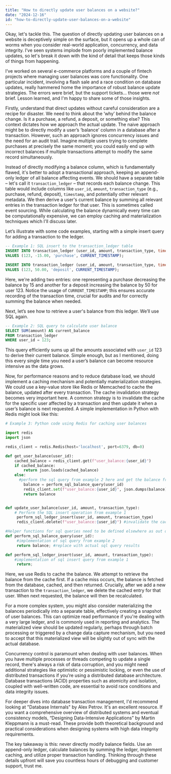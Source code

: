 ```yaml
---
title: "How to directly update user balances on a website?"
date: "2024-12-16"
id: "how-to-directly-update-user-balances-on-a-website"
---
```


Okay, let's tackle this. The question of directly updating user balances on a website is deceptively simple on the surface, but it opens up a whole can of worms when you consider real-world application, concurrency, and data integrity. I’ve seen systems implode from poorly implemented balance updates, so let's break it down with the kind of detail that keeps those kinds of things from happening.

I’ve worked on several e-commerce platforms and a couple of fintech projects where managing user balances was core functionality. One particular incident, involving a flash sale and a race condition on database updates, really hammered home the importance of robust balance update strategies. The errors were brief, but the support tickets… those were *not* brief. Lesson learned, and I'm happy to share some of those insights.

Firstly, understand that direct updates without careful consideration are a recipe for disaster. We need to think about the ‘why’ behind the balance change. Is it a purchase, a refund, a deposit, or something else? This context dictates how we approach the actual update. The naive approach might be to directly modify a user’s ‘balance’ column in a database after a transaction. However, such an approach ignores concurrency issues and the need for an audit trail. Imagine multiple users trying to complete purchases at precisely the same moment; you could easily end up with incorrect balances if multiple transactions attempt to modify the same record simultaneously.

Instead of directly modifying a balance column, which is fundamentally flawed, it's better to adopt a transactional approach, keeping an append-only ledger of all balance affecting events. We should have a separate table – let's call it `transaction_ledger` – that records each balance change. This table would include columns like `user_id`, `amount`, `transaction_type` (e.g., purchase, refund, deposit), `timestamp`, and potentially other relevant metadata. We then derive a user's current balance by summing all relevant entries in the transaction ledger for that user. This is sometimes called event sourcing. While calculating the balance dynamically every time can be computationally expensive, we can employ caching and materialization techniques which I'll discuss later.

Let’s illustrate with some code examples, starting with a simple insert query for adding a transaction to the ledger.

```sql
-- Example 1: SQL insert to the transaction_ledger table
INSERT INTO transaction_ledger (user_id, amount, transaction_type, timestamp)
VALUES (123, -15.00, 'purchase', CURRENT_TIMESTAMP);

INSERT INTO transaction_ledger (user_id, amount, transaction_type, timestamp)
VALUES (123, 50.00, 'deposit', CURRENT_TIMESTAMP);
```
Here, we're adding two entries: one representing a purchase decreasing the balance by 15 and another for a deposit increasing the balance by 50 for user 123. Notice the usage of `CURRENT_TIMESTAMP`; this ensures accurate recording of the transaction time, crucial for audits and for correctly summing the balance when needed.

Next, let’s see how to retrieve a user's balance from this ledger. We’ll use SQL again.

```sql
-- Example 2: SQL query to calculate user balance
SELECT SUM(amount) AS current_balance
FROM transaction_ledger
WHERE user_id = 123;
```
This query efficiently sums up all the amounts associated with `user_id` 123 to derive their current balance. Simple enough, but as I mentioned, doing this every single time you need a user’s balance can become resource intensive as the data grows.

Now, for performance reasons and to reduce database load, we should implement a caching mechanism and potentially materialization strategies. We could use a key-value store like Redis or Memcached to cache the balance, updated after every transaction. The cache invalidation strategy becomes very important here. A common strategy is to invalidate the cache for the specific user affected by a transaction and then update it when a user’s balance is next requested. A simple implementation in Python with Redis might look like this:

```python
# Example 3: Python code using Redis for caching user balances

import redis
import json

redis_client = redis.Redis(host='localhost', port=6379, db=0)

def get_user_balance(user_id):
    cached_balance = redis_client.get(f"user_balance:{user_id}")
    if cached_balance:
        return json.loads(cached_balance)
    else:
      #perform the sql query from example 2 here and get the balance from database
        balance = perform_sql_balance_query(user_id)
        redis_client.set(f"user_balance:{user_id}", json.dumps(balance))
        return balance


def update_user_balance(user_id, amount, transaction_type):
    # Perform the SQL insert operation from example 1
     perform_sql_ledger_insert(user_id, amount, transaction_type)
     redis_client.delete(f"user_balance:{user_id}") #invalidate the cache for this user

#Helper functions for sql queries need to be defined elsewhere as out of scope for the example
def perform_sql_balance_query(user_id):
     #implementation of sql query from example 2
     return balance; #replace with actual sql query results

def perform_sql_ledger_insert(user_id, amount, transaction_type):
    #implementation of sql insert query from example 1
     return;


```
Here, we use Redis to cache the balance.  We attempt to retrieve the balance from the cache first. If a cache miss occurs, the balance is fetched from the database, cached, and then returned. Crucially, after we add a new transaction to the `transaction_ledger`, we delete the cached entry for that user. When next requested, the balance will then be recalculated.

For a more complex system, you might also consider materializing the balances periodically into a separate table, effectively creating a snapshot of user balances. This can optimize read performance if you're dealing with a very large ledger, and is commonly used in reporting and analytics. The materialized view should be updated regularly, perhaps through batch processing or triggered by a change data capture mechanism, but you need to accept that this materialized view will be slightly out of sync with the actual database.

Concurrency control is paramount when dealing with user balances. When you have multiple processes or threads competing to update a single record, there's always a risk of data corruption, and you might need additional strategies like optimistic or pessimistic locking, or even the use of distributed transactions if you're using a distributed database architecture. Database transactions (ACID) properties such as atomicity and isolation, coupled with well-written code, are essential to avoid race conditions and data integrity issues.

For deeper dives into database transaction management, I'd recommend looking at "Database Internals" by Alex Petrov. It's an excellent resource. If you want a comprehensive overview of distributed systems and eventual consistency models, “Designing Data-Intensive Applications” by Martin Kleppmann is a must-read. These provide both theoretical background and practical considerations when designing systems with high data integrity requirements.

The key takeaway is this: never directly modify balance fields. Use an append-only ledger, calculate balances by summing the ledger, implement caching, and utilize proper transaction handling. Thinking through these details upfront will save you countless hours of debugging and customer support, trust me.
